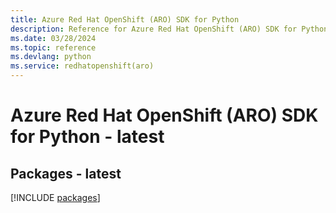 ```yaml
---
title: Azure Red Hat OpenShift (ARO) SDK for Python
description: Reference for Azure Red Hat OpenShift (ARO) SDK for Python
ms.date: 03/28/2024
ms.topic: reference
ms.devlang: python
ms.service: redhatopenshift(aro)
---
```

# Azure Red Hat OpenShift (ARO) SDK for Python - latest
## Packages - latest
[!INCLUDE [packages](red-hat-openshift-(aro)-index.md)]